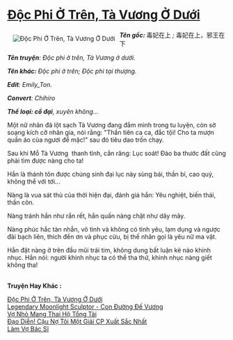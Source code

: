 <a href="https://utruyen.com/truyen/doc-phi-o-tren-ta-vuong-o-duoi/15642/" title="Độc Phi Ở Trên, Tà Vương Ở Dưới"><h1>Độc Phi Ở Trên, Tà Vương Ở Dưới</h1></a><div style="display:table"><img align="right" style="float: left; padding: 10px;" src="https://utruyen.com/images/story/200x260/doc-phi-o-tren-ta-vuong-o-duoi.jpg" alt="Độc Phi Ở Trên, Tà Vương Ở Dưới"><b><i>Tên gốc: </i></b>毒妃在上<i> ; </i>毒妃在上，邪王在下 <p></p><b><i>Tên truyện</i></b><i>: Độc phi ở trên, Tà Vương ở dưới.</i><p></p><b><i>Tên khác: </i></b><i>Độc phi ở trên; Độc phi tại thượng.<p></p></i><b><i>Edit</i></b><i>: Emily_Ton.</i><p></p><b><i>Convert</i></b><i>: Chihiro</i><p></p><b><i>Thể loại: cổ đại</i></b><i>, xuyên không...</i><p></p>Một nữ nhân đã lột sạch Tà Vương đang đắm mình trong tu luyện, còn sờ soạng kích cỡ nhân gia, nói rằng: "Thần tiên ca ca, đắc tội! Cho ta mượn quần áo của ngươi để mặc!" sau đó tiêu dao trốn chạy.<p></p>Sau khi Mỗ Tà Vương  thanh tỉnh, cắn răng: Lục soát! Đào ba thước đất cũng phải tìm được nàng cho ta!<p></p>Hắn là thánh tôn được chúng sinh đại lục này sùng bái, thần bí, cao quý, không thể với tới...<p></p>Nàng là vua sát thủ của thời hiện đại, đánh giá hắn: Yêu nghiệt, biến thái, thần côn.<p></p>Nàng tránh hắn như rắn rết, hắn quấn nàng chặt như dây mây.<p></p>Nàng phúc hắc tàn nhẫn, vô tình và không có tình yêu, lạm dụng và ngược đãi bạch liên, thích đền ơn và phục cừu, bị thế nhân gọi là yêu nữ ma vật.<p></p>Hắn đặt nàng ở trên đầu mũi trái tim, không dung bất luận kẻ nào khinh nhục. Hắn nói: người khinh nhục ta có thể tha thứ, khinh nhục nàng giết không tha!</div><p><br><b>Truyện Hay Khác :</b></p><a href="https://utruyen.com/truyen/doc-phi-o-tren-ta-vuong-o-duoi/15642/" alt="Độc Phi Ở Trên, Tà Vương Ở Dưới">Độc Phi Ở Trên, Tà Vương Ở Dưới</a><br/><a href="https://utruyen.com/truyen/legendary-moonlight-sculptor-con-duong-de-vuong/17034/" alt="Legendary Moonlight Sculptor - Con Đường Đế Vương">Legendary Moonlight Sculptor - Con Đường Đế Vương</a><br/><a href="https://github.com/quanluxury/ngontinh_top100/tree/master/truyenhay/19167" alt="Vợ Nhỏ Mang Thai Hộ Tổng Tài">Vợ Nhỏ Mang Thai Hộ Tổng Tài</a><br/><a href="https://github.com/quanluxury/ngontinh_top100/tree/master/truyenhay/19475" alt="Đạo Diễn! Cậu Nợ Tôi Một Giải CP Xuất Sắc Nhất">Đạo Diễn! Cậu Nợ Tôi Một Giải CP Xuất Sắc Nhất</a><br/><a href="https://maps.google.com.gt/url?q=https%3A%2F%2Futruyen.com%2Ftruyen%2Flam-vo-bac-si%2F19179%2F" alt="Làm Vợ Bác Sĩ">Làm Vợ Bác Sĩ</a><br/>